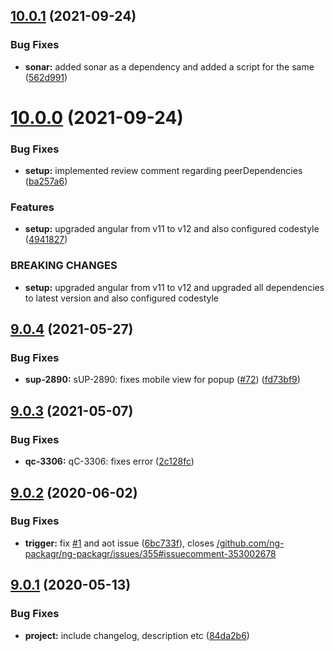## [10.0.1](https://github.com/CatalystOne/ngx-jira-issue-collector/compare/10.0.0...10.0.1) (2021-09-24)


### Bug Fixes

* **sonar:** added sonar as a dependency and added a script for the same ([562d991](https://github.com/CatalystOne/ngx-jira-issue-collector/commit/562d99191a1bf39ecfe21b76097fc30eed5259b8))

# [10.0.0](https://github.com/CatalystOne/ngx-jira-issue-collector/compare/9.0.4...10.0.0) (2021-09-24)

### Bug Fixes

- **setup:** implemented review comment regarding peerDependencies ([ba257a6](https://github.com/CatalystOne/ngx-jira-issue-collector/commit/ba257a6640ad74aea97696c80a2a0d2428f93de9))

### Features

- **setup:** upgraded angular from v11 to v12 and also configured codestyle ([4941827](https://github.com/CatalystOne/ngx-jira-issue-collector/commit/494182715056acfdca3e8aecf299f3477e62c004))

### BREAKING CHANGES

- **setup:** upgraded angular from v11 to v12 and upgraded all dependencies to latest version
  and also configured codestyle

## [9.0.4](https://github.com/CatalystOne/ngx-jira-issue-collector/compare/9.0.3...9.0.4) (2021-05-27)

### Bug Fixes

- **sup-2890:** sUP-2890: fixes mobile view for popup ([#72](https://github.com/CatalystOne/ngx-jira-issue-collector/issues/72)) ([fd73bf9](https://github.com/CatalystOne/ngx-jira-issue-collector/commit/fd73bf999713801f06b8d55964e8e03ae1759dc2))

## [9.0.3](https://github.com/CatalystOne/ngx-jira-issue-collector/compare/9.0.2...9.0.3) (2021-05-07)

### Bug Fixes

- **qc-3306:** qC-3306: fixes error ([2c128fc](https://github.com/CatalystOne/ngx-jira-issue-collector/commit/2c128fcf2126ba9e2dc09dd7fe9ef0f9b7d388f2))

## [9.0.2](https://github.com/CatalystOne/ngx-jira-issue-collector/compare/9.0.1...9.0.2) (2020-06-02)

### Bug Fixes

- **trigger:** fix [#1](https://github.com/CatalystOne/ngx-jira-issue-collector/issues/1) and aot issue ([6bc733f](https://github.com/CatalystOne/ngx-jira-issue-collector/commit/6bc733f686168b2e27f92117d3b89edf86f7f2ee)), closes [/github.com/ng-packagr/ng-packagr/issues/355#issuecomment-353002678](https://github.com//github.com/ng-packagr/ng-packagr/issues/355/issues/issuecomment-353002678)

## [9.0.1](https://github.com/CatalystOne/ngx-jira-issue-collector/compare/9.0.0...9.0.1) (2020-05-13)

### Bug Fixes

- **project:** include changelog, description etc ([84da2b6](https://github.com/CatalystOne/ngx-jira-issue-collector/commit/84da2b60dc9772d2c07491704f2beed7ae8a039e))
